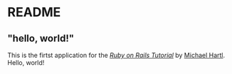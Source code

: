 # README

## "hello, world!"

This is the firtst application for the
[*Ruby on Rails Tutorial*](https://railstutorial.jp/)
by [Michael Hartl](http://www.michaelhartl.com/). Hello, world!